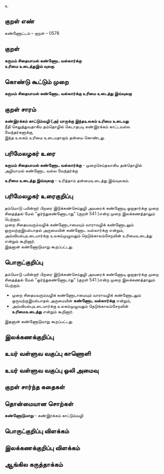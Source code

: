 உ

## குறள் எண் 

கண்ணோட்டம் – குறள் – 0578  

## குறள் 

**கருமம் சிதையாமல் கண்ணோட வல்லார்க்கு  
உரிமை உடைத்துஇவ் வுலகு.**  

## கொண்டு கூட்டும் முறை

**கருமம் சிதையாமல் கண்ணோட வல்லார்க்கு உரிமை உடைத்து இவ்வுலகு**  

## குறள் சாரம் 

**கண்இரக்கம் காட்டும்வழி (அ) யாருக்கு இந்தஉலகம் உரிமை உடையது**  
நீதி செலுத்துவதாகிய தம்தொழில் கெடாதபடி கண்இரக்கம் காட்டவல்ல வேந்தர்களுக்கு,  
இந்த உலகம் உரிமை உடையதாகும் தன்மை கொண்டது.  

## பரிமேலழகர் உரை

**கருமம் சிதையாமல் கண்ணோட வல்லார்க்கு** - முறைசெய்தலாகிய தன்தொழில் அழியாமல் கண்ணோட வல்ல வேந்தர்க்கு  

**உரிமை உடைத்து இவ்வுலகு** - உரித்தாம் தன்மைஉடைத்து இவ்வுலகம்.  

## பரிமேலழகர் உரைகுறிப்பு   

தம்மொடு பயின்றார் பிறரை இடுக்கண்செய்துழி அவரைக் கண்ணோடி ஒறாதார்க்கு முறை சிதைத்தல் மேல் "ஓர்ந்துகண்ணோடாது" (குறள் 541 )என்ற முறை இலக்கணத்தாலும் பெற்றாம்.  
முறை சிதையவரும்வழிக் கண்ணோடாமையும் வாராவழிக் கண்ணோடலும் ஒருவற்குஇயல்பாதல் அருமையின் கண்ணோட வல்லார்க்கு என்றும், அவ்வியல்புஉடையார்க்கு உலகம்முழுவதும்  நெடுங்காலம்சேறலின் உரிமைஉடைத்து என்றும் கூறினார்.  
இதனான் கண்ணோடுமாறு கூறப்பட்டது.  

## பொருட்குறிப்பு 

தம்மொடு பயின்றார் பிறரை இடுக்கண்செய்துழி அவரைக் கண்ணோடி ஒறாதார்க்கு முறை சிதைத்தல் மேல் "ஓர்ந்துகண்ணோடாது" (குறள் 541 )என்ற முறை இலக்கணத்தாலும் பெற்றாம்.    

* முறை சிதையவரும்வழிக் கண்ணோடாமையும் வாராவழிக் கண்ணோடலும் ஒருவற்குஇயல்பாதல் அருமையின் **கண்ணோட வல்லார்க்கு** என்றும்,  
* அவ்வியல்புஉடையார்க்கு உலகம்முழுவதும்  நெடுங்காலம்சேறலின் **உரிமைஉடைத்து** என்றும் கூறினார்.  

இதனான் கண்ணோடுமாறு கூறப்பட்டது.    

## இலக்கணக்குறிப்பு  


## உயர் வள்ளுவ வகுப்பு காணொளி


## உயர் வள்ளுவ வகுப்பு ஒலி அமைவு 

 
## குறள் சார்ந்த கதைகள் 


## தொன்மையான சொற்கள்

**கண்ணோடுமாறு** - கண்இரக்கம் காட்டும்வழி   

## பொருட்குறிப்பு விளக்கம்


## இலக்கணக்குறிப்பு விளக்கம்


## ஆங்கில கருத்தாக்கம் 


